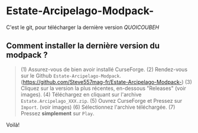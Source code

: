 # Estate-Arcipelago-Modpack-
C'est le git, pour télécharger la dernière version 
*QUOICOUBEH*

## __Comment installer la dernière version du modpack ?__
> 
> (1)   Assurez-vous de bien avoir installé CurseForge. 
> (2)  Rendez-vous sur le Github `Estate-Arcipelago-Modpack`. (https://github.com/Steve557mag-fr/Estate-Arcipelago-Modpack-)
> (3)  Cliquez sur la version la plus récentes, en-dessous "Releases" (voir images).
> (4)  Téléchargez en cliquant sur l'archive `Estate.Arcipelago_XXX.zip`.
> (5)  Ouvrez CurseForge et Pressez sur `Import`. (voir images)
> (6) Sélectionnez l'archive téléchargée.
> (7) Pressez **simplement** sur `Play`.
> 

Voilà!
